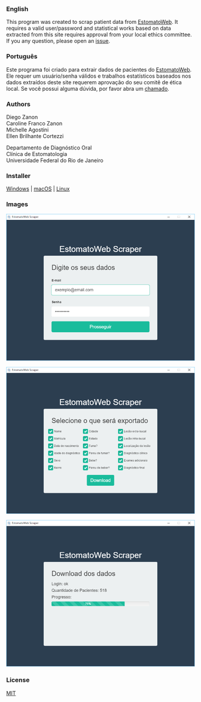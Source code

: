 ### English

This program was created to scrap patient data from [EstomatoWeb](http://www.estomatoweb.com.br/). It requires a valid user/password and statistical works based on data extracted from this site requires approval from your local ethics committee. If you any question, please open an [issue](https://github.com/zanon-io/estomatoweb-scraper/issues/new).

### Português

Este programa foi criado para extrair dados de pacientes do [EstomatoWeb](http://www.estomatoweb.com.br/). Ele requer um usuário/senha válidos e trabalhos estatísticos baseados nos dados extraídos deste site requerem aprovação do seu comitê de ética local. Se você possui alguma dúvida, por favor abra um [chamado](https://github.com/zanon-io/estomatoweb-scraper/issues/new).

### Authors

Diego Zanon  
Caroline Franco Zanon  
Michelle Agostini  
Ellen Brilhante Cortezzi  

Departamento de Diagnóstico Oral  
Clínica de Estomatologia  
Universidade Federal do Rio de Janeiro  

### Installer

[Windows](https://s3.amazonaws.com/estomatoweb-installers/estomatoweb-windows-v1.0.0.msi) | [macOS](https://s3.amazonaws.com/estomatoweb-installers/estomatoweb-mac-v1.0.0.zip) | [Linux](https://s3.amazonaws.com/estomatoweb-installers/estomatoweb-linux-v1.0.0.zip)

### Images

![login](images/1.png?raw=true)  

![options](images/2.png?raw=true)  

![download](images/3.png?raw=true)  

### License

[MIT](LICENSE)
